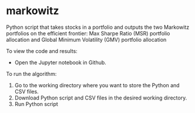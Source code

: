 # markowitz
Python script that takes stocks in a portfolio and outputs the two Markowitz portfolios on the efficient frontier: Max Sharpe Ratio (MSR) portfolio allocation and Global Minimum Volatility (GMV) portfolio allocation

To view the code and results:
- Open the Jupyter notebook in Github.

To run the algorithm:
1. Go to the working directory where you want to store the Python and CSV files.
2. Download Python script and CSV files in the desired working directory.
3. Run Python script
